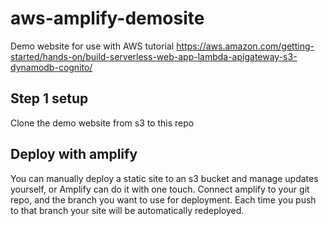 # aws-amplify-demosite

Demo website for use with AWS tutorial https://aws.amazon.com/getting-started/hands-on/build-serverless-web-app-lambda-apigateway-s3-dynamodb-cognito/

## Step 1 setup

Clone the demo website from s3 to this repo

## Deploy with amplify

You can manually deploy a static site to an s3 bucket and manage updates yourself, or Amplify can do it with one touch.  Connect amplify to your git repo, and the branch you want to use for deployment.  Each time you push to that branch your site will be automatically redeployed.